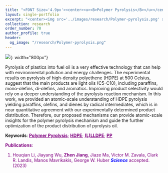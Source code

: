 ```yaml
---
title: "<FONT Size='4.9px'><center><u><B>Polymer Pyrolysis</B></u></center></FONT>"
layout: single-portfolio
excerpt: "<center><img src='../images/research/Polymer-pyrolysis.png' style='width:200px;' alt=''></center>"
collection: research
order_number: 70
author_profile: true
header: 
  og_image: "/research/Polymer-pyrolysis.png"
---
```


![]({{site.baseurl}}/images/research/sub/Polymer-pyrolysis-sub.png){: width="800px"}

Pyrolysis of plastics into fuel oil is a very effective technology that can help with environmental pollution and energy challenges. The experimental results on pyrolysis of high-density polyethene (HDPE) at 500 Celsius, suggest that the main products are light oils (C5-C10), including paraffins, mono-olefins, di-olefins, and aromatics. Improving product selectivity would rely on a deeper understanding of the pyrolysis reaction mechanism. In this work, we provided an atomic-scale understanding of HDPE pyrolysis yielding paraffins, olefins, and dienes by radical intermediates, which is in near quantitative agreement with our experimentally determined product distribution. Therefore, our proposed mechanisms can provide atomic-scale insights for the polymer pyrolysis mechanism and guide the further optimization of the product distribution of pyrolysis oil. 

**Keywords**: <FONT Color='purple'><u><B>Polymer Pyrolysis</B></u>; <u><B>HDPE</B></u>; <u><B>(L)LLDPE</B></u>; <u><B>PP</B></u>

**Publications**: 
1. Houqian Li, Jiayang Wu, **Zhen Jiang**, Jiaze Ma, Victor M. Zavala, Clark R. Landis, Manos Mavrikakis, George W. Huber <span style="color: blue"><i><B>Science</B></i></span> accepted. (2023)


